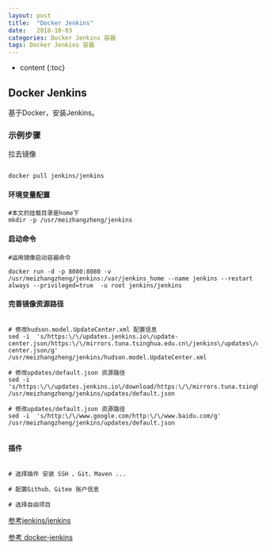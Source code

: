 ```yaml
---
layout: post
title:  "Docker Jenkins"
date:   2018-10-03 
categories: Docker Jenkins 容器
tags: Docker Jenkins 容器
---
```


* content
{:toc}

## Docker Jenkins

   基于Docker，安装Jenkins。


### 示例步骤

拉去镜像

```

docker pull jenkins/jenkins

```

#### 环境变量配置

```
#本文的挂载目录是home下
mkdir -p /usr/meizhangzheng/jenkins

```

#### 启动命令

```
#运用镜像启动容器命令

docker run -d -p 8080:8080 -v /usr/meizhangzheng/jenkins:/var/jenkins_home --name jenkins --restart always --privileged=true  -u root jenkins/jenkins

```

#### 完善镜像资源路径

```

# 修改hudson.model.UpdateCenter.xml 配置信息
sed -i  's/https:\/\/updates.jenkins.io\/update-center.json/https:\/\/mirrors.tuna.tsinghua.edu.cn\/jenkins\/updates\/update-center.json/g' /usr/meizhangzheng/jenkins/hudson.model.UpdateCenter.xml

# 修改updates/default.json 资源路径
sed -i  's/https:\/\/updates.jenkins.io\/download/https:\/\/mirrors.tuna.tsinghua.edu.cn\/jenkins/g' /usr/meizhangzheng/jenkins/updates/default.json

# 修改updates/default.json 资源路径
sed -i  's/http:\/\/www.google.com/http:\/\/www.baidu.com/g' /usr/meizhangzheng/jenkins/updates/default.json


```


#### 插件

```

# 选择插件 安装 SSH 、Git、Maven ...

# 配置Github、Gitee 账户信息

# 选择自由项目

```


[参考jenkins/jenkins](https://www.cnblogs.com/dreammer/p/13670222.html)

[参考 docker-jenkins](https://www.cnblogs.com/nhdlb/p/12576273.html)
